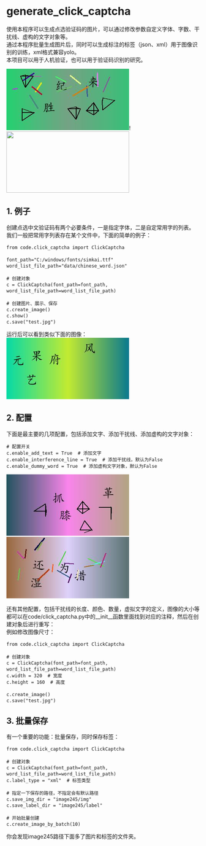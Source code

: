 # generate_click_captcha

使用本程序可以生成点选验证码的图片，可以通过修改参数自定义字体、字数、干扰线、虚构的文字对象等。  
通过本程序批量生成图片后，同时可以生成标注的标签（json、xml）用于图像识别的训练，xml格式兼容yolo。  
本项目可以用于人机验证，也可以用于验证码识别的研究。  

![img4](readme_img/img4.jpg)!<img width="320" height="160" src="https://raw.githubusercontent.com/nickliqian/generate_click_captcha/master/readme_img/img5.png"/>

## 1. 例子
创建点选中文验证码有两个必要条件，一是指定字体，二是自定常用字的列表。  
我们一般把常用字列表存在某个文件中，下面的简单的例子：  
```
from code.click_captcha import ClickCaptcha

font_path="C:/windows/fonts/simkai.ttf"
word_list_file_path="data/chinese_word.json"

# 创建对象
c = ClickCaptcha(font_path=font_path, word_list_file_path=word_list_file_path)

# 创建图片、展示、保存
c.create_image()
c.show()
c.save("test.jpg")
```
运行后可以看到类似下面的图像：  
![img1](readme_img/img1.jpg)  

## 2. 配置
下面是最主要的几项配置，包括添加文字、添加干扰线、添加虚构的文字对象：  
```
# 配置开关
c.enable_add_text = True  # 添加文字
c.enable_interference_line = True  # 添加干扰线，默认为False
c.enable_dummy_word = True  # 添加虚构文字对象，默认为False
```
![img3](readme_img/img3.jpg)![img2](readme_img/img2.jpg)  

还有其他配置，包括干扰线的长度、颜色、数量，虚拟文字的定义，图像的大小等  
都可以在code/click_captcha.py中的__init__函数里面找到对应的注释，然后在创建对象后进行重写：  
例如修改图像尺寸：  
```
from code.click_captcha import ClickCaptcha

# 创建对象
c = ClickCaptcha(font_path=font_path, word_list_file_path=word_list_file_path)
c.width = 320  # 宽度
c.height = 160  # 高度

c.create_image()
c.save("test.jpg")
```

## 3. 批量保存
有一个重要的功能：批量保存，同时保存标签：  
```
from code.click_captcha import ClickCaptcha

# 创建对象
c = ClickCaptcha(font_path=font_path, word_list_file_path=word_list_file_path)
c.label_type = "xml"  # 标签类型

# 指定一下保存的路径，不指定会有默认路径
c.save_img_dir = "image245/img"
c.save_label_dir = "image245/label"

# 开始批量创建
c.create_image_by_batch(10)
```
你会发现image245路径下面多了图片和标签的文件夹。  



